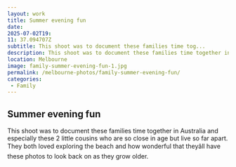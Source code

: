 ```yaml
---
layout: work
title: Summer evening fun
date: 
2025-07-02T19: 
11: 37.094707Z
subtitle: This shoot was to document these families time tog...
description: This shoot was to document these families time together in Australia and especially these 2 little cousins who are so close in age but live so far apart. They both loved exploring the beach and how wonderful that they???ll have these photos to look back on as they grow older.
location: Melbourne
image: family-summer-evening-fun-1.jpg
permalink: /melbourne-photos/family-summer-evening-fun/
categories:
 - Family
---
```


## Summer evening fun

This shoot was to document these families time together in Australia and especially these 2 little cousins who are so close in age but live so far apart. They both loved exploring the beach and how wonderful that theyâll have these photos to look back on as they grow older.

